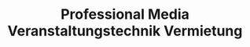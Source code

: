 ---
title: "Professional Media Veranstaltungstechnik Vermietung"
url: /koeln/professional-media-veranstaltungstechnik-vermietung/
shop: Mieten
---
